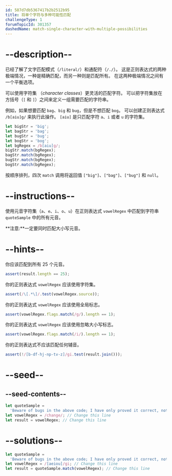 ```yaml
---
id: 587d7db5367417b2b2512b95
title: 将单个字符与多种可能性匹配
challengeType: 1
forumTopicId: 301357
dashedName: match-single-character-with-multiple-possibilities
---
```


# --description--

已经了解了文字匹配模式（`/literal/`）和通配符（`/./`）。 这是正则表达式的两种极端情况，一种是精确匹配，而另一种则是匹配所有。 在这两种极端情况之间有一个平衡选项。

可以使用字符集 （<dfn>character classes</dfn>）更灵活的匹配字符。 可以把字符集放在方括号（`[` 和 `]`）之间来定义一组需要匹配的字符串。

例如，如果想要匹配 `bag`、`big` 和 `bug`，但是不想匹配 `bog`。 可以创建正则表达式 `/b[aiu]g/` 来执行此操作。 `[aiu]` 是只匹配字符 `a`、`i` 或者 `u` 的字符集。

```js
let bigStr = 'big';
let bagStr = 'bag';
let bugStr = 'bug';
let bogStr = 'bog';
let bgRegex = /b[aiu]g/;
bigStr.match(bgRegex);
bagStr.match(bgRegex);
bugStr.match(bgRegex);
bogStr.match(bgRegex);
```

按顺序排列，四次 `match` 调用将返回值 `["big"]`、`["bag"]`、`["bug"]` 和 `null`。

# --instructions--

使用元音字符集（`a`、`e`、`i`、`o`、`u`）在正则表达式 `vowelRegex` 中匹配到字符串 `quoteSample` 中的所有元音。

**注意:**一定要同时匹配大小写元音。

# --hints--

你应该匹配到所有 25 个元音。

```js
assert(result.length == 25);
```

你的正则表达式 `vowelRegex` 应该使用字符集。

```js
assert(/\[.*\]/.test(vowelRegex.source));
```

你的正则表达式 `vowelRegex` 应该使用全局标志。

```js
assert(vowelRegex.flags.match(/g/).length == 1);
```

你的正则表达式 `vowelRegex` 应该使用忽略大小写标志。

```js
assert(vowelRegex.flags.match(/i/).length == 1);
```

你的正则表达式不应该匹配任何辅音。

```js
assert(!/[b-df-hj-np-tv-z]/gi.test(result.join()));
```

# --seed--

## --seed-contents--

```js
let quoteSample =
  'Beware of bugs in the above code; I have only proved it correct, not tried it.';
let vowelRegex = /change/; // Change this line
let result = vowelRegex; // Change this line
```

# --solutions--

```js
let quoteSample =
  'Beware of bugs in the above code; I have only proved it correct, not tried it.';
let vowelRegex = /[aeiou]/gi; // Change this line
let result = quoteSample.match(vowelRegex); // Change this line
```
